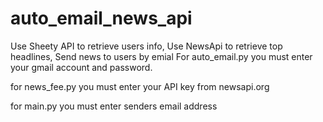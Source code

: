 # auto_email_news_api
Use Sheety API to retrieve users info, Use NewsApi to retrieve top headlines, Send news to users by emial
For auto_email.py you must enter your gmail account and password.

for news_fee.py you must enter your API key from newsapi.org

for main.py you must enter senders email address
